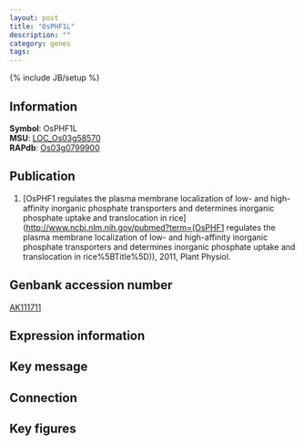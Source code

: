 ```yaml
---
layout: post
title: "OsPHF1L"
description: ""
category: genes
tags: 
---
```

{% include JB/setup %}

## Information
__Symbol__: OsPHF1L  
__MSU__: [LOC_Os03g58570](http://rice.plantbiology.msu.edu/cgi-bin/ORF_infopage.cgi?orf=LOC_Os03g58570)  
__RAPdb__: [Os03g0799900](http://rapdb.dna.affrc.go.jp/viewer/gbrowse_details/irgsp1?name=Os03g0799900)  

## Publication
1. [OsPHF1 regulates the plasma membrane localization of low- and high-affinity inorganic phosphate transporters and determines inorganic phosphate uptake and translocation in rice](http://www.ncbi.nlm.nih.gov/pubmed?term=(OsPHF1 regulates the plasma membrane localization of low- and high-affinity inorganic phosphate transporters and determines inorganic phosphate uptake and translocation in rice%5BTitle%5D)), 2011, Plant Physiol.

## Genbank accession number
[AK111711](http://www.ncbi.nlm.nih.gov/nuccore/AK111711)

## Expression information

## Key message

## Connection

## Key figures


